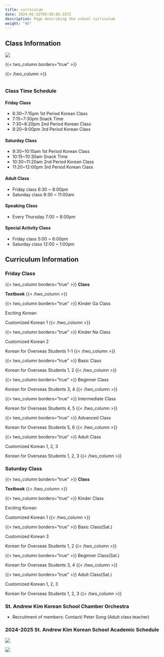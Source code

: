 ```yaml
---
title: curriculum
date: 2024-02-22T05:58:03.337Z
description: Page describing the school curriculum
weight: "45"
---
```

## Class Information

![](/img/adobestock_132392105_preview.jpeg)


{{< two_column borders="true" >}}

<!-- split -->

{{< /two_column >}}

![]()

### Class Time Schedule

#### Friday Class

* 6:30~7:15pm	1st Period Korean Class 
* 7:15~7:30pm	Snack Time 
* 7:30~8:20pm	2nd Period Korean Class
* 8:20~9:00pm	3rd Period Korean Class 

#### Saturday Class

* 9:30~10:15am	1st Period Korean Class
* 10:15~10:30am	Snack Time 
* 10:30~11:20am	2nd Period Korean Class 
* 11:20~12:00pm    3rd Period Korean Class 

#### Adult Class

* Friday class 6:30 ~ 8:00pm
* Saturday class 9:30 ~ 11:00am

#### Speaking Class

* Every Thursday 7:00 ~ 8:00pm 

#### Special Activity Class

* Friday class 5:00 ~ 6:00pm
* Saturday class 12:00 ~ 1:00pm



## Curriculum Information

### Friday Class


{{< two_column borders="true" >}}
**Class**
<!-- split -->
**Textbook**
{{< /two_column >}}


{{< two_column borders="true" >}}
Kinder Ga Class
<!-- split -->
Exciting Korean

Customized Korean 1
{{< /two_column >}}


{{< two_column borders="true" >}}
Kinder Na Class
<!-- split -->
Customized Korean 2

Korean for Overseas Students 1-1
{{< /two_column >}}


{{< two_column borders="true" >}}
Basic Class
<!-- split -->
Korean for Overseas Students 1, 2
{{< /two_column >}}


{{< two_column borders="true" >}}
Beginner Class
<!-- split -->
Korean for Overseas Students 3, 4
{{< /two_column >}}


{{< two_column borders="true" >}}
Intermediate Class
<!-- split -->
Korean for Overseas Students 4, 5
{{< /two_column >}}


{{< two_column borders="true" >}}
Advanced Class
<!-- split -->
Korean for Overseas Students 5, 6
{{< /two_column >}}


{{< two_column borders="true" >}}
Adult Class
<!-- split -->
Customized Korean 1, 2, 3

Korean for Overseas Students 1, 2, 3
{{< /two_column >}}

### Saturday Class


{{< two_column borders="true" >}}
**Class**
<!-- split -->
**Textbook**
{{< /two_column >}}


{{< two_column borders="true" >}}
Kinder Class
<!-- split -->
Exciting Korean

Customized Korean 1
{{< /two_column >}}


{{< two_column borders="true" >}}
Basic Class(Sat.)
<!-- split -->
Customized Korean 3

Korean for Overseas Students 1, 2
{{< /two_column >}}


{{< two_column borders="true" >}}
Beginner Class(Sat.)
<!-- split -->
Korean for Overseas Students 3, 4
{{< /two_column >}}


{{< two_column borders="true" >}}
Adult Class(Sat.)
<!-- split -->
Customized Korean 1, 2, 3

Korean for Overseas Students 1, 2, 3
{{< /two_column >}}

### St. Andrew Kim Korean School Chamber Orchestra

* Recruitment of members: Contact/ Peter Song (Adult class teacher)

### 2024-2025 St. Andrew Kim Korean School Academic Schedule

![](/img/영문-학사일정1.png)

![](/img/영문-학사일정2.png)
